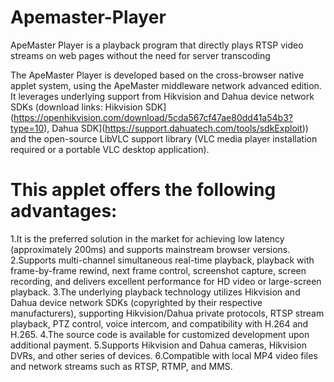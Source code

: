 # Apemaster-Player

ApeMaster Player is a playback program that directly plays RTSP video streams on web pages without the need for server transcoding

The ApeMaster Player is developed based on the cross-browser native applet system, using the ApeMaster middleware network advanced edition. It leverages underlying support from Hikvision and Dahua device network SDKs (download links: Hikvision SDK](https://openhikvision.com/download/5cda567cf47ae80dd41a54b3?type=10), Dahua SDK](https://support.dahuatech.com/tools/sdkExploit)) and the open-source LibVLC support library (VLC media player installation required or a portable VLC desktop application).

# This applet offers the following advantages:

1.It is the preferred solution in the market for achieving low latency (approximately 200ms) and supports mainstream browser versions.
2.Supports multi-channel simultaneous real-time playback, playback with frame-by-frame rewind, next frame control, screenshot capture, screen recording, and delivers excellent performance for HD video or large-screen playback.
3.The underlying playback technology utilizes Hikvision and Dahua device network SDKs (copyrighted by their respective manufacturers), supporting Hikvision/Dahua private protocols, RTSP stream playback, PTZ control, voice intercom, and compatibility with H.264 and H.265.
4.The source code is available for customized development upon additional payment.
5.Supports Hikvision and Dahua cameras, Hikvision DVRs, and other series of devices.
6.Compatible with local MP4 video files and network streams such as RTSP, RTMP, and MMS.
